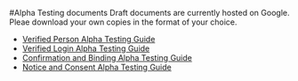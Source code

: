 #Alpha Testing documents
Draft documents are currently hosted on Google. Pleae download your own copies in the format of your choice.
* [Verified Person Alpha Testing Guide](https://docs.google.com/document/d/1AIr0byMpNoi3PUnoFi4hP5rIjVVZBxjC_tEv3qrWXcg/edit?usp=sharing)
* [Verified Login Alpha Testing Guide](https://docs.google.com/document/d/1_OB_KOGjhtGjHrpmtAeSjopkeEooSStUKWUmhr-lt_E/edit)
* [Confirmation and Binding Alpha Testing Guide](https://docs.google.com/document/d/1g9zOKNKhnRoDAKGKf9tbd7sqSzNlWK200pZxKYlIGnU/edit?usp=sharing)
* [Notice and Consent Alpha Testing Guide](https://docs.google.com/document/d/1jkX9PEB3znHSwpmBPz4AsKWjxJSbHXtTbX7yxLLmQJo/edit?usp=sharing)
